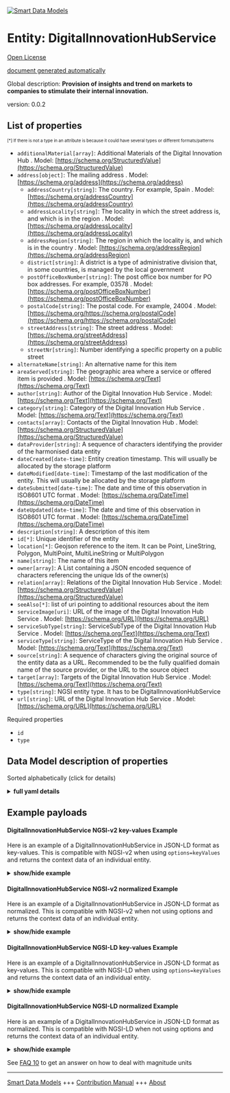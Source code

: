 <!-- 10-Header -->    
[![Smart Data Models](https://smartdatamodels.org/wp-content/uploads/2022/01/SmartDataModels_logo.png "Logo")](https://smartdatamodels.org)    
Entity: DigitalInnovationHubService    
===================================<!-- /10-Header -->    
<!-- 15-License -->    
[Open License](https://github.com/smart-data-models//dataModel.DigitalInnovationHub/blob/master/DigitalInnovationHubService/LICENSE.md)    
[document generated automatically](https://docs.google.com/presentation/d/e/2PACX-1vTs-Ng5dIAwkg91oTTUdt8ua7woBXhPnwavZ0FxgR8BsAI_Ek3C5q97Nd94HS8KhP-r_quD4H0fgyt3/pub?start=false&loop=false&delayms=3000#slide=id.gb715ace035_0_60)    
<!-- /15-License -->    
<!-- 20-Description -->    
Global description: **Provision of insights and trend on markets to companies to stimulate their internal innovation.**    
version: 0.0.2    
<!-- /20-Description -->    
<!-- 30-PropertiesList -->    
## List of properties    
<sup><sub>[*] If there is not a type in an attribute is because it could have several types or different formats/patterns</sub></sup>    
- `additionalMaterial[array]`: Additional Materials of the Digital Innovation Hub  . Model: [https://schema.org/StructuredValue](https://schema.org/StructuredValue)- `address[object]`: The mailing address  . Model: [https://schema.org/address](https://schema.org/address)	- `addressCountry[string]`: The country. For example, Spain  . Model: [https://schema.org/addressCountry](https://schema.org/addressCountry)    
	- `addressLocality[string]`: The locality in which the street address is, and which is in the region  . Model: [https://schema.org/addressLocality](https://schema.org/addressLocality)    
	- `addressRegion[string]`: The region in which the locality is, and which is in the country  . Model: [https://schema.org/addressRegion](https://schema.org/addressRegion)    
	- `district[string]`: A district is a type of administrative division that, in some countries, is managed by the local government      
	- `postOfficeBoxNumber[string]`: The post office box number for PO box addresses. For example, 03578  . Model: [https://schema.org/postOfficeBoxNumber](https://schema.org/postOfficeBoxNumber)    
	- `postalCode[string]`: The postal code. For example, 24004  . Model: [https://schema.org/https://schema.org/postalCode](https://schema.org/https://schema.org/postalCode)    
	- `streetAddress[string]`: The street address  . Model: [https://schema.org/streetAddress](https://schema.org/streetAddress)    
	- `streetNr[string]`: Number identifying a specific property on a public street      
- `alternateName[string]`: An alternative name for this item  - `areaServed[string]`: The geographic area where a service or offered item is provided  . Model: [https://schema.org/Text](https://schema.org/Text)- `author[string]`: Author of the Digital Innovation Hub Service  . Model: [https://schema.org/Text](https://schema.org/Text)- `category[string]`: Category of the Digital Innovation Hub Service  . Model: [https://schema.org/Text](https://schema.org/Text)- `contacts[array]`: Contacts of the Digital Innovation Hub  . Model: [https://schema.org/StructuredValue](https://schema.org/StructuredValue)- `dataProvider[string]`: A sequence of characters identifying the provider of the harmonised data entity  - `dateCreated[date-time]`: Entity creation timestamp. This will usually be allocated by the storage platform  - `dateModified[date-time]`: Timestamp of the last modification of the entity. This will usually be allocated by the storage platform  - `dateSubmitted[date-time]`: The date and time of this observation in ISO8601 UTC format  . Model: [https://schema.org/DateTime](https://schema.org/DateTime)- `dateUpdated[date-time]`: The date and time of this observation in ISO8601 UTC format  . Model: [https://schema.org/DateTime](https://schema.org/DateTime)- `description[string]`: A description of this item  - `id[*]`: Unique identifier of the entity  - `location[*]`: Geojson reference to the item. It can be Point, LineString, Polygon, MultiPoint, MultiLineString or MultiPolygon  - `name[string]`: The name of this item  - `owner[array]`: A List containing a JSON encoded sequence of characters referencing the unique Ids of the owner(s)  - `relation[array]`: Relations of the Digital Innovation Hub Service  . Model: [https://schema.org/StructuredValue](https://schema.org/StructuredValue)- `seeAlso[*]`: list of uri pointing to additional resources about the item  - `serviceImage[uri]`: URL of the image of the Digital Innovation Hub Service  . Model: [https://schema.org/URL](https://schema.org/URL)- `serviceSubType[string]`: ServiceSubType of the Digital Innovation Hub Service  . Model: [https://schema.org/Text](https://schema.org/Text)- `serviceType[string]`: ServiceType of the Digital Innovation Hub Service  . Model: [https://schema.org/Text](https://schema.org/Text)- `source[string]`: A sequence of characters giving the original source of the entity data as a URL. Recommended to be the fully qualified domain name of the source provider, or the URL to the source object  - `target[array]`: Targets of the Digital Innovation Hub Service  . Model: [https://schema.org/Text](https://schema.org/Text)- `type[string]`: NGSI entity type. It has to be DigitalInnovationHubService  - `url[string]`: URL of the Digital Innovation Hub Service  . Model: [https://schema.org/URL](https://schema.org/URL)<!-- /30-PropertiesList -->    
<!-- 35-RequiredProperties -->    
Required properties    
- `id`  - `type`  <!-- /35-RequiredProperties -->    
<!-- 40-RequiredProperties -->    
<!-- /40-RequiredProperties -->    
<!-- 50-DataModelHeader -->    
## Data Model description of properties    
Sorted alphabetically (click for details)    
<!-- /50-DataModelHeader -->    
<!-- 60-ModelYaml -->    
<details><summary><strong>full yaml details</strong></summary>      
```yaml    
DigitalInnovationHubService:      
  description: Provision of insights and trend on markets to companies to stimulate their internal innovation.      
  properties:      
    additionalMaterial:      
      description: Additional Materials of the Digital Innovation Hub      
      items:      
        properties:      
          label:      
            type: string      
          url:      
            type: string      
        type: object      
      type: array      
      x-ngsi:      
        model: https://schema.org/StructuredValue      
        type: Property      
    address:      
      description: The mailing address      
      properties:      
        addressCountry:      
          description: 'The country. For example, Spain'      
          type: string      
          x-ngsi:      
            model: https://schema.org/addressCountry      
            type: Property      
        addressLocality:      
          description: 'The locality in which the street address is, and which is in the region'      
          type: string      
          x-ngsi:      
            model: https://schema.org/addressLocality      
            type: Property      
        addressRegion:      
          description: 'The region in which the locality is, and which is in the country'      
          type: string      
          x-ngsi:      
            model: https://schema.org/addressRegion      
            type: Property      
        district:      
          description: 'A district is a type of administrative division that, in some countries, is managed by the local government'      
          type: string      
          x-ngsi:      
            type: Property      
        postOfficeBoxNumber:      
          description: 'The post office box number for PO box addresses. For example, 03578'      
          type: string      
          x-ngsi:      
            model: https://schema.org/postOfficeBoxNumber      
            type: Property      
        postalCode:      
          description: 'The postal code. For example, 24004'      
          type: string      
          x-ngsi:      
            model: https://schema.org/https://schema.org/postalCode      
            type: Property      
        streetAddress:      
          description: The street address      
          type: string      
          x-ngsi:      
            model: https://schema.org/streetAddress      
            type: Property      
        streetNr:      
          description: Number identifying a specific property on a public street      
          type: string      
          x-ngsi:      
            type: Property      
      type: object      
      x-ngsi:      
        model: https://schema.org/address      
        type: Property      
    alternateName:      
      description: An alternative name for this item      
      type: string      
      x-ngsi:      
        type: Property      
    areaServed:      
      description: The geographic area where a service or offered item is provided      
      type: string      
      x-ngsi:      
        model: https://schema.org/Text      
        type: Property      
    author:      
      description: Author of the Digital Innovation Hub Service      
      type: string      
      x-ngsi:      
        model: https://schema.org/Text      
        type: Property      
    category:      
      description: Category of the Digital Innovation Hub Service      
      type: string      
      x-ngsi:      
        model: https://schema.org/Text      
        type: Property      
    contacts:      
      description: Contacts of the Digital Innovation Hub      
      items:      
        description: All contact elements in data models unless explicitly stated according to schema.org      
        properties:      
          contactPoint:      
            description: The details to contact with the item      
            properties:      
              areaServed:      
                description: The geographic area where a service or offered item is provided. Supersedes serviceArea      
                type: string      
                x-ngsi:      
                  type: Property      
              availabilityRestriction:      
                anyOf:      
                  - description: Array of identifiers format of any NGSI entity      
                    items:      
                      maxLength: 256      
                      minLength: 1      
                      pattern: ^[\w\-\.\{\}\$\+\*\[\]`|~^@!,:\\]+$      
                      type: string      
                    type: array      
                    x-ngsi:      
                      type: Property      
                  - description: Array of identifiers format of any NGSI entity      
                    items:      
                      format: uri      
                      type: string      
                    type: array      
                    x-ngsi:      
                      type: Property      
                description: This property links a contact point to information about when the contact point is not available. The details are provided using the Opening Hours Specification class      
                x-ngsi:      
                  model: http://schema.org/hoursAvailable      
                  type: Relationship      
              availableLanguage:      
                anyOf:      
                  - anyOf:      
                      - type: string      
                      - items:      
                        type: array      
                description: 'A language someone may use with or at the item, service or place. Please use one of the language codes from the IETF BCP 47 standard. It is implemented the Text option but it could be also Language'      
                x-ngsi:      
                  model: http://schema.org/availableLanguage      
                  type: Property      
              contactOption:      
                anyOf:      
                  - type: string      
                  - items:      
                      type: string      
                    type: array      
                description: An option available on this contact point (e.g. a toll-free number or support for hearing-impaired callers)      
                x-ngsi:      
                  model: http://schema.org/contactOption      
                  type: Property      
              contactType:      
                description: Contact type of this item      
                type: string      
                x-ngsi:      
                  type: Property      
              email:      
                description: Email address of owner      
                format: idn-email      
                type: string      
                x-ngsi:      
                  type: Property      
              faxNumber:      
                description: The fax number      
                type: string      
                x-ngsi:      
                  model: http://schema.org/Text      
                  type: Property      
              name:      
                description: The name of this item      
                type: string      
                x-ngsi:      
                  type: Property      
              productSupported:      
                description: The product or service this support contact point is related to (such as product support for a particular product line). This can be a specific product or product line (e.g. 'iPhone') or a general category of products or services (e.g. 'smartphones')      
                type: string      
                x-ngsi:      
                  model: http://schema.org/Text      
                  type: Property      
              telephone:      
                description: Telephone of this contact      
                type: string      
                x-ngsi:      
                  type: Property      
              url:      
                description: URL which provides a description or further information about this item      
                format: uri      
                type: string      
                x-ngsi:      
                  type: Property      
            type: object      
            x-ngsi:      
              model: https://schema.org/ContactPoint      
              type: Property      
        type: object      
        x-ngsi:      
          type: Property      
      type: array      
      x-ngsi:      
        model: https://schema.org/StructuredValue      
        type: Property      
    dataProvider:      
      description: A sequence of characters identifying the provider of the harmonised data entity      
      type: string      
      x-ngsi:      
        type: Property      
    dateCreated:      
      description: Entity creation timestamp. This will usually be allocated by the storage platform      
      format: date-time      
      type: string      
      x-ngsi:      
        type: Property      
    dateModified:      
      description: Timestamp of the last modification of the entity. This will usually be allocated by the storage platform      
      format: date-time      
      type: string      
      x-ngsi:      
        type: Property      
    dateSubmitted:      
      description: The date and time of this observation in ISO8601 UTC format      
      format: date-time      
      type: string      
      x-ngsi:      
        model: https://schema.org/DateTime      
        type: Property      
    dateUpdated:      
      description: The date and time of this observation in ISO8601 UTC format      
      format: date-time      
      type: string      
      x-ngsi:      
        model: https://schema.org/DateTime      
        type: Property      
    description:      
      description: A description of this item      
      type: string      
      x-ngsi:      
        type: Property      
    id:      
      anyOf:      
        - description: Identifier format of any NGSI entity      
          maxLength: 256      
          minLength: 1      
          pattern: ^[\w\-\.\{\}\$\+\*\[\]`|~^@!,:\\]+$      
          type: string      
          x-ngsi:      
            type: Property      
        - description: Identifier format of any NGSI entity      
          format: uri      
          type: string      
          x-ngsi:      
            type: Property      
      description: Unique identifier of the entity      
      x-ngsi:      
        type: Property      
    location:      
      description: 'Geojson reference to the item. It can be Point, LineString, Polygon, MultiPoint, MultiLineString or MultiPolygon'      
      oneOf:      
        - description: Geojson reference to the item. Point      
          properties:      
            bbox:      
              items:      
                type: number      
              minItems: 4      
              type: array      
            coordinates:      
              items:      
                type: number      
              minItems: 2      
              type: array      
            type:      
              enum:      
                - Point      
              type: string      
          required:      
            - type      
            - coordinates      
          title: GeoJSON Point      
          type: object      
          x-ngsi:      
            type: GeoProperty      
        - description: Geojson reference to the item. LineString      
          properties:      
            bbox:      
              items:      
                type: number      
              minItems: 4      
              type: array      
            coordinates:      
              items:      
                items:      
                  type: number      
                minItems: 2      
                type: array      
              minItems: 2      
              type: array      
            type:      
              enum:      
                - LineString      
              type: string      
          required:      
            - type      
            - coordinates      
          title: GeoJSON LineString      
          type: object      
          x-ngsi:      
            type: GeoProperty      
        - description: Geojson reference to the item. Polygon      
          properties:      
            bbox:      
              items:      
                type: number      
              minItems: 4      
              type: array      
            coordinates:      
              items:      
                items:      
                  items:      
                    type: number      
                  minItems: 2      
                  type: array      
                minItems: 4      
                type: array      
              type: array      
            type:      
              enum:      
                - Polygon      
              type: string      
          required:      
            - type      
            - coordinates      
          title: GeoJSON Polygon      
          type: object      
          x-ngsi:      
            type: GeoProperty      
        - description: Geojson reference to the item. MultiPoint      
          properties:      
            bbox:      
              items:      
                type: number      
              minItems: 4      
              type: array      
            coordinates:      
              items:      
                items:      
                  type: number      
                minItems: 2      
                type: array      
              type: array      
            type:      
              enum:      
                - MultiPoint      
              type: string      
          required:      
            - type      
            - coordinates      
          title: GeoJSON MultiPoint      
          type: object      
          x-ngsi:      
            type: GeoProperty      
        - description: Geojson reference to the item. MultiLineString      
          properties:      
            bbox:      
              items:      
                type: number      
              minItems: 4      
              type: array      
            coordinates:      
              items:      
                items:      
                  items:      
                    type: number      
                  minItems: 2      
                  type: array      
                minItems: 2      
                type: array      
              type: array      
            type:      
              enum:      
                - MultiLineString      
              type: string      
          required:      
            - type      
            - coordinates      
          title: GeoJSON MultiLineString      
          type: object      
          x-ngsi:      
            type: GeoProperty      
        - description: Geojson reference to the item. MultiLineString      
          properties:      
            bbox:      
              items:      
                type: number      
              minItems: 4      
              type: array      
            coordinates:      
              items:      
                items:      
                  items:      
                    items:      
                      type: number      
                    minItems: 2      
                    type: array      
                  minItems: 4      
                  type: array      
                type: array      
              type: array      
            type:      
              enum:      
                - MultiPolygon      
              type: string      
          required:      
            - type      
            - coordinates      
          title: GeoJSON MultiPolygon      
          type: object      
          x-ngsi:      
            type: GeoProperty      
      x-ngsi:      
        type: GeoProperty      
    name:      
      description: The name of this item      
      type: string      
      x-ngsi:      
        type: Property      
    owner:      
      description: A List containing a JSON encoded sequence of characters referencing the unique Ids of the owner(s)      
      items:      
        anyOf:      
          - description: Identifier format of any NGSI entity      
            maxLength: 256      
            minLength: 1      
            pattern: ^[\w\-\.\{\}\$\+\*\[\]`|~^@!,:\\]+$      
            type: string      
            x-ngsi:      
              type: Property      
          - description: Identifier format of any NGSI entity      
            format: uri      
            type: string      
            x-ngsi:      
              type: Property      
        description: Unique identifier of the entity      
        x-ngsi:      
          type: Property      
      type: array      
      x-ngsi:      
        type: Property      
    relation:      
      description: Relations of the Digital Innovation Hub Service      
      items:      
        properties:      
          alternateName:      
            description: An alternative name for this item      
            type: string      
            x-ngsi:      
              type: Property      
          dataProvider:      
            description: A sequence of characters identifying the provider of the harmonised data entity      
            type: string      
            x-ngsi:      
              type: Property      
          dateCreated:      
            description: Entity creation timestamp. This will usually be allocated by the storage platform      
            format: date-time      
            type: string      
            x-ngsi:      
              type: Property      
          dateModified:      
            description: Timestamp of the last modification of the entity. This will usually be allocated by the storage platform      
            format: date-time      
            type: string      
            x-ngsi:      
              type: Property      
          description:      
            description: A description of this item      
            type: string      
            x-ngsi:      
              type: Property      
          id:      
            anyOf:      
              - description: Identifier format of any NGSI entity      
                maxLength: 256      
                minLength: 1      
                pattern: ^[\w\-\.\{\}\$\+\*\[\]`|~^@!,:\\]+$      
                type: string      
                x-ngsi:      
                  type: Property      
              - description: Identifier format of any NGSI entity      
                format: uri      
                type: string      
                x-ngsi:      
                  type: Property      
            description: Unique identifier of the entity      
            x-ngsi:      
              type: Property      
          name:      
            description: The name of this item      
            type: string      
            x-ngsi:      
              type: Property      
          owner:      
            description: A List containing a JSON encoded sequence of characters referencing the unique Ids of the owner(s)      
            items:      
              anyOf:      
                - description: Identifier format of any NGSI entity      
                  maxLength: 256      
                  minLength: 1      
                  pattern: ^[\w\-\.\{\}\$\+\*\[\]`|~^@!,:\\]+$      
                  type: string      
                  x-ngsi:      
                    type: Property      
                - description: Identifier format of any NGSI entity      
                  format: uri      
                  type: string      
                  x-ngsi:      
                    type: Property      
              description: Unique identifier of the entity      
              x-ngsi:      
                type: Property      
            type: array      
            x-ngsi:      
              type: Property      
          seeAlso:      
            description: list of uri pointing to additional resources about the item      
            oneOf:      
              - items:      
                  format: uri      
                  type: string      
                minItems: 1      
                type: array      
              - format: uri      
                type: string      
            x-ngsi:      
              type: Property      
          source:      
            description: 'A sequence of characters giving the original source of the entity data as a URL. Recommended to be the fully qualified domain name of the source provider, or the URL to the source object'      
            type: string      
            x-ngsi:      
              type: Property      
        type: object      
      type: array      
      x-ngsi:      
        model: https://schema.org/StructuredValue      
        type: Property      
    seeAlso:      
      description: list of uri pointing to additional resources about the item      
      oneOf:      
        - items:      
            format: uri      
            type: string      
          minItems: 1      
          type: array      
        - format: uri      
          type: string      
      x-ngsi:      
        type: Property      
    serviceImage:      
      description: URL of the image of the Digital Innovation Hub Service      
      format: uri      
      type: string      
      x-ngsi:      
        model: https://schema.org/URL      
        type: Property      
    serviceSubType:      
      description: ServiceSubType of the Digital Innovation Hub Service      
      type: string      
      x-ngsi:      
        model: https://schema.org/Text      
        type: Property      
    serviceType:      
      description: ServiceType of the Digital Innovation Hub Service      
      type: string      
      x-ngsi:      
        model: https://schema.org/Text      
        type: Property      
    source:      
      description: 'A sequence of characters giving the original source of the entity data as a URL. Recommended to be the fully qualified domain name of the source provider, or the URL to the source object'      
      type: string      
      x-ngsi:      
        type: Property      
    target:      
      description: Targets of the Digital Innovation Hub Service      
      items:      
        type: string      
      type: array      
      x-ngsi:      
        model: https://schema.org/Text      
        type: Property      
    type:      
      description: NGSI entity type. It has to be DigitalInnovationHubService      
      enum:      
        - DigitalInnovationHubService      
      type: string      
      x-ngsi:      
        type: Property      
    url:      
      description: URL of the Digital Innovation Hub Service      
      type: string      
      x-ngsi:      
        model: https://schema.org/URL      
        type: Property      
  required:      
    - id      
    - type      
  type: object      
  x-derived-from: ""      
  x-disclaimer: 'Redistribution and use in source and binary forms, with or without modification, are permitted  provided that the license conditions are met. Copyleft (c) 2022 Contributors to Smart Data Models Program'      
  x-license-url: https://github.com/smart-data-models/dataModel.DigitalInnovationHub/blob/master/DigitalInnovationHubService/LICENSE.md      
  x-model-schema: https://smart-data-models.github.io/dataModel.DIH/DigitalInnovationHubService/schema.json      
  x-model-tags: DIH      
  x-version: 0.0.2      
```    
</details>      
<!-- /60-ModelYaml -->    
<!-- 70-MiddleNotes -->    
<!-- /70-MiddleNotes -->    
<!-- 80-Examples -->    
## Example payloads      
#### DigitalInnovationHubService NGSI-v2 key-values Example      
Here is an example of a DigitalInnovationHubService in JSON-LD format as key-values. This is compatible with NGSI-v2 when  using `options=keyValues` and returns the context data of an individual entity.    
<details><summary><strong>show/hide example</strong></summary>      
```json  
{  
  "id": "DigitalInnovationHubService:b6IZuH0B_X_d5NJkB0eY",  
  "type": "DigitalInnovationHubService",  
  "title": "Trend watching",  
  "description": "Provision of insights and trend on markets to companies to stimulate their internal innovation",  
  "serviceImage": "https://www.sample-dih.com/logo.png",  
  "category": "Ecosystem",  
  "serviceType": "DIH Innovation Development",  
  "serviceSubType": "Trend watching",  
  "target": [  
    "Engineers",  
    "Directors"  
  ],  
  "url": "https://www.sample-dih.com/trend-watching",  
  "additionalMaterial": [  
    {  
      "label": "Brochure",  
      "url": "https://www.sample-dih.com/trend-watching/brochure.pdf"  
    }  
  ],  
  "contacts": [  
    {  
      "name": "Mark Johnson",  
      "email": "mark.johnson@sample-dih.it"  
    }  
  ],  
  "author": "John Doe",  
  "relation": [  
    {  
      "id": "DigitalInnovationHub:R5Ju4oO0_X_Jy8GO5d2"  
    },  
    {  
      "id": "DigitalInnovationHub:D5yr9HT3_X_RH7Fy7H9"  
    }  
  ],  
  "dateSubmitted": "2020-07-07T15:05:59.408Z",  
  "dateUpdated": "2020-07-07T15:05:59.408Z"  
}  
```  
</details>    
#### DigitalInnovationHubService NGSI-v2 normalized Example      
Here is an example of a DigitalInnovationHubService in JSON-LD format as normalized. This is compatible with NGSI-v2 when not using options and returns the context data of an individual entity.    
<details><summary><strong>show/hide example</strong></summary>      
```json  
{  
  "id": "urn:ngsi-ld:DigitalInnovationHubService:DigitalInnovationHubService:b6IZuH0B_X_d5NJkB0eY",  
  "type": "DigitalInnovationHubService",  
  "title": {  
    "type": "Text",  
    "value": "Trend watching"  
  },  
  "description": {  
    "type": "Text",  
    "value": "Provision of insights and trend on markets to companies to stimulate their internal innovation"  
  },  
  "serviceImage": {  
    "type": "Text",  
    "value": "https://www.sample-dih.com/logo.png"  
  },  
  "category": {  
    "type": "Text",  
    "value": "Ecosystem"  
  },  
  "serviceType": {  
    "type": "Text",  
    "value": "DIH Innovation Development"  
  },  
  "serviceSubType": {  
    "type": "Text",  
    "value": "Trend watching"  
  },  
  "target": {  
    "type": "StructuredValue",  
    "value": [  
      "Engineers",  
      "Directors"  
    ]  
  },  
  "url": {  
    "type": "Text",  
    "value": "https://www.sample-dih.com/trend-watching"  
  },  
  "additionalMaterial": {  
    "type": "StructuredValue",  
    "value": [  
      {  
        "label": "Brochure",  
        "url": "https://www.sample-dih.com/trend-watching/brochure.pdf"  
      }  
    ]  
  },  
  "contacts": {  
    "type": "StructuredValue",  
    "value": [  
      {  
        "name": "Mark Johnson",  
        "email": "mark.johnson@sample-dih.it"  
      }  
    ]  
  },  
  "author": {  
    "type": "Text",  
    "value": "John Doe"  
  },  
  "relation": {  
    "type": "StructuredValue",  
    "value": [  
      {  
        "id": "urn:ngsi-ld:DigitalInnovationHubService:id:R5Ju4oO0_X_Jy8GO5d2"  
      },  
      {  
        "id": "urn:ngsi-ld:DigitalInnovationHubService:id:D5yr9HT3_X_RH7Fy7H9"  
      }  
    ]  
  },  
  "dateSubmitted": {  
    "type": "DateTime",  
    "value": "2020-07-07T15:05:59.408Z"  
  },  
  "dateUpdated": {  
    "type": "DateTime",  
    "value": "2020-07-07T15:05:59.408Z"  
  }  
}  
```  
</details>    
#### DigitalInnovationHubService NGSI-LD key-values Example      
Here is an example of a DigitalInnovationHubService in JSON-LD format as key-values. This is compatible with NGSI-LD when  using `options=keyValues` and returns the context data of an individual entity.    
<details><summary><strong>show/hide example</strong></summary>      
```json  
{  
  "id": "urn:ngsi-ld:DigitalInnovationHubService:DigitalInnovationHubService:b6IZuH0B_X_d5NJkB0eY",  
  "type": "DigitalInnovationHubService",  
  "title": "Trend watching",  
  "description": "Provision of insights and trend on markets to companies to stimulate their internal innovation",  
  "serviceImage": "https://www.sample-dih.com/logo.png",  
  "category": "Ecosystem",  
  "serviceType": "DIH Innovation Development",  
  "serviceSubType": "Trend watching",  
  "target": [  
    "Engineers",  
    "Directors"  
  ],  
  "url": "https://www.sample-dih.com/trend-watching",  
  "additionalMaterial": [  
    {  
      "label": "Brochure",  
      "url": "https://www.sample-dih.com/trend-watching/brochure.pdf"  
    }  
  ],  
  "contacts": [  
    {  
      "name": "Mark Johnson",  
      "email": "mark.johnson@sample-dih.it"  
    }  
  ],  
  "author": "John Doe",  
  "relation": [  
    {  
      "id": "urn:ngsi-ld:DigitalInnovationHubService:id:R5Ju4oO0_X_Jy8GO5d2"  
    },  
    {  
      "id": "urn:ngsi-ld:DigitalInnovationHubService:id:D5yr9HT3_X_RH7Fy7H9"  
    }  
  ],  
  "dateSubmitted": "2020-07-07T15:05:59.408Z",  
  "dateUpdated": "2020-07-07T15:05:59.408Z",  
  "@context": [  
    "https://smart-data-models.github.io/dataModel.DigitalInnovationHub/context.jsonld",  
    "https://raw.githubusercontent.com/smart-data-models/dataModel.DigitalInnovationHub/master/context.jsonld"  
  ]  
}  
```  
</details>    
#### DigitalInnovationHubService NGSI-LD normalized Example      
Here is an example of a DigitalInnovationHubService in JSON-LD format as normalized. This is compatible with NGSI-LD when not using options and returns the context data of an individual entity.    
<details><summary><strong>show/hide example</strong></summary>      
```json  
{  
    "id": "urn:ngsi-ld:DigitalInnovationHubService:DigitalInnovationHubService:b6IZuH0B_X_d5NJkB0eY",  
    "type": "DigitalInnovationHubService",  
    "title": {  
        "type": "Property",  
        "value": "Trend watching"  
    },  
    "description": {  
        "type": "Property",  
        "value": "Provision of insights and trend on markets to companies to stimulate their internal innovation"  
    },  
    "serviceImage": {  
        "type": "Property",  
        "value": "https://www.sample-dih.com/logo.png"  
    },  
    "category": {  
        "type": "Property",  
        "value": "Ecosystem"  
    },  
    "serviceType": {  
        "type": "Property",  
        "value": "DIH Innovation Development"  
    },  
    "serviceSubType": {  
        "type": "Property",  
        "value": "Trend watching"  
    },  
    "target": {  
        "type": "Property",  
        "value": [  
            "Engineers",  
            "Directors"  
        ]  
    },  
    "url": {  
        "type": "Property",  
        "value": "https://www.sample-dih.com/trend-watching"  
    },  
    "additionalMaterial": {  
        "type": "Property",  
        "value": [  
            {  
                "label": "Brochure",  
                "url": "https://www.sample-dih.com/trend-watching/brochure.pdf"  
            }  
        ]  
    },  
    "contacts": {  
        "type": "Property",  
        "value": [  
            {  
                "name": "Mark Johnson",  
                "email": "mark.johnson@sample-dih.it"  
            }  
        ]  
    },  
    "author": {  
        "type": "Property",  
        "value": "John Doe"  
    },  
    "relation": {  
        "type": "Relationship",  
        "value": [  
            {  
                "id": "urn:ngsi-ld:DigitalInnovationHubService:id:R5Ju4oO0_X_Jy8GO5d2"  
            },  
            {  
                "id": "urn:ngsi-ld:DigitalInnovationHubService:id:D5yr9HT3_X_RH7Fy7H9"  
            }  
        ]  
    },  
    "dateSubmitted": {  
        "type": "Property",  
        "value": {  
            "type": "DateTime",  
            "value": "2020-07-07T15:05:59.408Z"  
        }  
    },  
    "dateUpdated": {  
        "type": "Property",  
        "value": {  
            "type": "DateTime",  
            "value": "2020-07-07T15:05:59.408Z"  
        }  
    },  
    "@context": [  
        "https://smart-data-models.github.io/dataModel.DigitalInnovationHub/context.jsonld",  
        "https://raw.githubusercontent.com/smart-data-models/dataModel.DigitalInnovationHub/master/context.jsonld"  
    ]  
}  
```  
</details><!-- /80-Examples -->    
<!-- 90-FooterNotes -->    
<!-- /90-FooterNotes -->    
<!-- 95-Units -->    
See [FAQ 10](https://smartdatamodels.org/index.php/faqs/) to get an answer on how to deal with magnitude units    
<!-- /95-Units -->    
<!-- 97-LastFooter -->    
---    
[Smart Data Models](https://smartdatamodels.org) +++ [Contribution Manual](https://bit.ly/contribution_manual) +++ [About](https://bit.ly/Introduction_SDM)<!-- /97-LastFooter -->    
